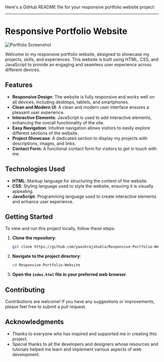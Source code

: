 Here's a GitHub README file for your responsive portfolio website project:

---

# Responsive Portfolio Website

![Portfolio Screenshot](path-to-screenshot.png)

Welcome to my responsive portfolio website, designed to showcase my projects, skills, and experiences. This website is built using HTML, CSS, and JavaScript to provide an engaging and seamless user experience across different devices.

## Features

- **Responsive Design**: The website is fully responsive and works well on all devices, including desktops, tablets, and smartphones.
- **Clean and Modern UI**: A clean and modern user interface ensures a pleasant user experience.
- **Interactive Elements**: JavaScript is used to add interactive elements, enhancing the overall functionality of the site.
- **Easy Navigation**: Intuitive navigation allows visitors to easily explore different sections of the website.
- **Project Showcase**: A dedicated section to display my projects with descriptions, images, and links.
- **Contact Form**: A functional contact form for visitors to get in touch with me.

## Technologies Used

- **HTML**: Markup language for structuring the content of the website.
- **CSS**: Styling language used to style the website, ensuring it is visually appealing.
- **JavaScript**: Programming language used to create interactive elements and enhance user experience.

## Getting Started

To view and run this project locally, follow these steps:

1. **Clone the repository**:
    ```bash
    git clone https://github.com/yaashrajshukla/Responsive-Portfolio-Website.git
    ```
2. **Navigate to the project directory**:
    ```bash
    cd Responsive-Portfolio-Website
    ```
3. **Open the `index.html` file in your preferred web browser**.

## Contributing

Contributions are welcome! If you have any suggestions or improvements, please feel free to submit a pull request.

## Acknowledgments

- Thanks to everyone who has inspired and supported me in creating this project.
- Special thanks to all the developers and designers whose resources and tutorials helped me learn and implement various aspects of web development.
